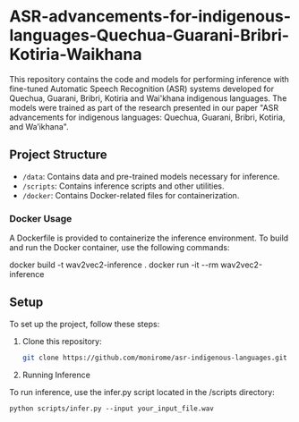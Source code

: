 # ASR-advancements-for-indigenous-languages-Quechua-Guarani-Bribri-Kotiria-Waikhana

This repository contains the code and models for performing inference with fine-tuned Automatic Speech Recognition (ASR) systems developed for Quechua, Guarani, Bribri, Kotiria and Wai'khana indigenous languages. The models were trained as part of the research presented in our paper "ASR advancements for indigenous languages: Quechua, Guarani, Bribri, Kotiria, and Wa’ikhana".

## Project Structure

- `/data`: Contains data and pre-trained models necessary for inference.
- `/scripts`: Contains inference scripts and other utilities.
- `/docker`: Contains Docker-related files for containerization.

### Docker Usage

A Dockerfile is provided to containerize the inference environment. To build and run the Docker container, use the following commands:

docker build -t wav2vec2-inference .
docker run -it --rm wav2vec2-inference

## Setup

To set up the project, follow these steps:

1. Clone this repository:
   ```bash
   git clone https://github.com/monirome/asr-indigenous-languages.git

2. Running Inference

To run inference, use the infer.py script located in the /scripts directory:

`python scripts/infer.py --input your_input_file.wav`

